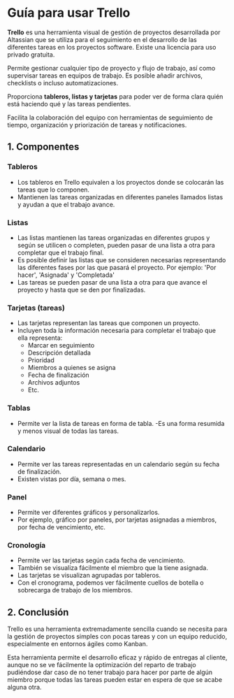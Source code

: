 
# Guía para usar Trello

**Trello** es una herramienta visual de gestión de proyectos desarrollada por Altassian que se utiliza para el seguimiento en el desarrollo de las diferentes tareas en los proyectos software. Existe una licencia para uso privado gratuita.

Permite gestionar cualquier tipo de proyecto y flujo de trabajo, así como supervisar tareas en equipos de trabajo. Es posible añadir archivos, checklists o incluso automatizaciones.

Proporciona **tableros, listas y tarjetas** para poder ver de forma clara quién está haciendo qué y las tareas pendientes.

Facilita la colaboración del equipo con herramientas de seguimiento de tiempo, organización y priorización de tareas y notificaciones.

## 1. **Componentes**

### Tableros

- Los tableros en Trello equivalen a los proyectos donde se colocarán las tareas que lo componen.
- Mantienen las tareas organizadas en diferentes paneles llamados listas y ayudan a que el trabajo avance.

### Listas

- Las listas mantienen las tareas organizadas en diferentes grupos y según se utilicen o completen, pueden pasar de una lista a otra para completar que el trabajo final.
- Es posible definir las listas que se consideren necesarias representando las diferentes fases por las que pasará el proyecto. Por ejemplo: 'Por hacer', 'Asignada' y 'Completada'
- Las tareas se pueden pasar de una lista a otra para que avance el proyecto y hasta que se den por finalizadas.

### Tarjetas (tareas)

- Las tarjetas representan las tareas que componen un proyecto.
- Incluyen toda la información necesaria para completar el trabajo que ella representa:
    - Marcar en seguimiento
    - Descripción detallada
    - Prioridad
    - Miembros a quienes se asigna
    - Fecha de finalización
    - Archivos adjuntos
    - Etc.

### Tablas

- Permite ver la lista de tareas en forma de tabla.
-Es una forma resumida y menos visual de todas las tareas.

### Calendario

- Permite ver las tareas representadas en un calendario según su fecha de finalización.
- Existen vistas por día, semana o mes.

### Panel

- Permite ver diferentes gráficos y personalizarlos.
- Por ejemplo, gráfico por paneles, por tarjetas asignadas a miembros, por fecha de vencimiento, etc.

### Cronología

- Permite ver las tarjetas según cada fecha de vencimiento.
- También se visualiza fácilmente el miembro que la tiene asignada.
- Las tarjetas se visualizan agrupadas por tableros.
- Con el cronograma, podemos ver fácilmente cuellos de botella o sobrecarga de trabajo de los miembros.

## 2. Conclusión

Trello es una herramienta extremadamente sencilla cuando se necesita para la gestión de proyectos simples con pocas tareas y con un equipo reducido, especialmente en entornos ágiles como Kanban. 

Esta herramienta permite el desarrollo eficaz y rápido de entregas al cliente, aunque no se ve fácilmente la optimización del reparto de trabajo pudiéndose dar caso de no tener trabajo para hacer por parte de algún miembro porque todas las tareas pueden estar en espera de que se acabe alguna otra.

